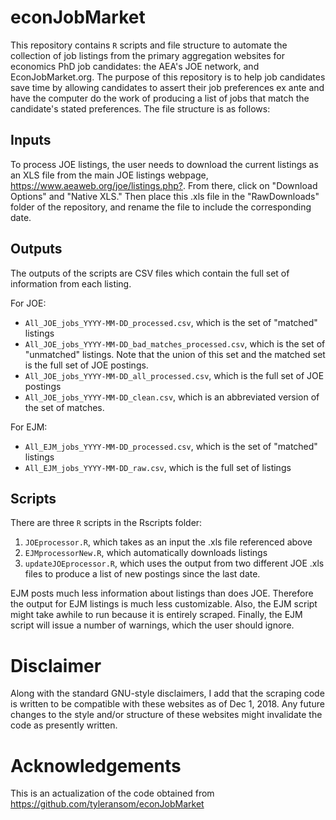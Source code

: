 # econJobMarket
This repository contains `R` scripts and file structure to automate the collection of job listings from the primary aggregation websites for economics PhD job candidates: the AEA's JOE network, and EconJobMarket.org. The purpose of this repository is to help job candidates save time by allowing candidates to assert their job preferences ex ante and have the computer do the work of producing a list of jobs that match the candidate's stated preferences. The file structure is as follows:

## Inputs
To process JOE listings, the user needs to download the current listings as an XLS file from the main JOE listings webpage, <https://www.aeaweb.org/joe/listings.php?>. From there, click on "Download Options" and "Native XLS." Then place this .xls file in the "RawDownloads" folder of the repository, and rename the file to include the corresponding date. 

## Outputs
The outputs of the scripts are CSV files which contain the full set of information from each listing.

For JOE:
* `All_JOE_jobs_YYYY-MM-DD_processed.csv`, which is the set of "matched" listings
* `All_JOE_jobs_YYYY-MM-DD_bad_matches_processed.csv`, which is the set of "unmatched" listings. Note that the union of this set and the matched set is the full set of JOE postings.
* `All_JOE_jobs_YYYY-MM-DD_all_processed.csv`, which is the full set of JOE postings
* `All_JOE_jobs_YYYY-MM-DD_clean.csv`, which is an abbreviated version of the set of matches.

For EJM:
* `All_EJM_jobs_YYYY-MM-DD_processed.csv`, which is the set of "matched" listings
* `All_EJM_jobs_YYYY-MM-DD_raw.csv`, which is the full set of listings

## Scripts
There are three `R` scripts in the Rscripts folder:

1. `JOEprocessor.R`, which takes as an input the .xls file referenced above
2. `EJMprocessorNew.R`, which automatically downloads listings 
3. `updateJOEprocessor.R`, which uses the output from two different JOE .xls files to produce a list of new postings since the last date.

EJM posts much less information about listings than does JOE. Therefore the output for EJM listings is much less customizable. Also, the EJM script might take awhile to run because it is entirely scraped. Finally, the EJM script will issue a number of warnings, which the user should ignore.

# Disclaimer
Along with the standard GNU-style disclaimers, I add that the scraping code is written to be compatible with these websites as of Dec 1, 2018. Any future changes to the style and/or structure of these websites might invalidate the code as presently written.

# Acknowledgements
This is an actualization of the code obtained from https://github.com/tyleransom/econJobMarket  
